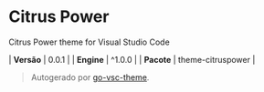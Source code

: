 # Citrus Power

Citrus Power theme for Visual Studio Code

| **Versão** | 0.0.1 |
| **Engine** | ^1.0.0 |
| **Pacote** | theme-citruspower |

> Autogerado por [go-vsc-theme](https://github.com/natalbu/go-vsc-theme).
